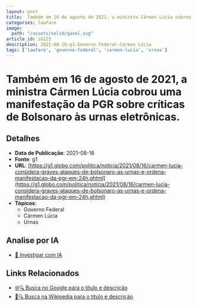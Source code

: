 ```yaml
---
layout: post
title:  Também em 16 de agosto de 2021, a ministra Cármen Lúcia cobrou uma manifestação da PGR sobre críticas de Bolsonaro às urnas eletrônicas.
categories: lawfare
image: 
  path: "/assets/solid/gavel.svg"
article_id: id123
description: 2021-08-16-g1-Governo Federal-Cármen Lúcia
tags: ['lawfare', 'governo-federal', 'carmen-lucia', 'urnas']
---
```


# Também em 16 de agosto de 2021, a ministra Cármen Lúcia cobrou uma manifestação da PGR sobre críticas de Bolsonaro às urnas eletrônicas.

## Detalhes
- **Data de Publicação**: 2021-08-16
- **Fonte**: g1
- **URL**: [https://g1.globo.com/politica/noticia/2021/08/16/carmen-lucia-considera-graves-ataques-de-bolsonaro-as-urnas-e-ordena-manifestacao-da-pgr-em-24h.ghtml](https://g1.globo.com/politica/noticia/2021/08/16/carmen-lucia-considera-graves-ataques-de-bolsonaro-as-urnas-e-ordena-manifestacao-da-pgr-em-24h.ghtml)
- **Tópicos**:
  - Governo Federal
  - Cármen Lúcia
  - Urnas

## Analise por IA
- [🤖 Investigar com IA](https://www.perplexity.ai/search?q=%22not%C3%ADcia%20artigo%20Brasil%22%20Tamb%C3%A9m%20em%2016%20de%20agosto%20de%202021%2C%20a%20ministra%20C%C3%A1rmen%20L%C3%BAcia%20cobrou%20uma%20manifesta%C3%A7%C3%A3o%20da%20PGR%20sobre%20cr%C3%ADticas%20de%20Bolsonaro%20%C3%A0s%20urnas%20eletr%C3%B4nicas.%20g1%202021-08-16)

## Links Relacionados
- [🌐🔍 Busca no Google para o título e descrição](https://www.google.com/search?q=%22not%C3%ADcia%20artigo%20Brasil%22%20Tamb%C3%A9m%20em%2016%20de%20agosto%20de%202021%2C%20a%20ministra%20C%C3%A1rmen%20L%C3%BAcia%20cobrou%20uma%20manifesta%C3%A7%C3%A3o%20da%20PGR%20sobre%20cr%C3%ADticas%20de%20Bolsonaro%20%C3%A0s%20urnas%20eletr%C3%B4nicas.%20g1%202021-08-16)
- [📖🔍 Busca na Wikipedia para o título e descrição](https://pt.wikipedia.org/w/index.php?search=%22not%C3%ADcia%20artigo%20Brasil%22%20Tamb%C3%A9m%20em%2016%20de%20agosto%20de%202021%2C%20a%20ministra%20C%C3%A1rmen%20L%C3%BAcia%20cobrou%20uma%20manifesta%C3%A7%C3%A3o%20da%20PGR%20sobre%20cr%C3%ADticas%20de%20Bolsonaro%20%C3%A0s%20urnas%20eletr%C3%B4nicas.%20g1%202021-08-16)

